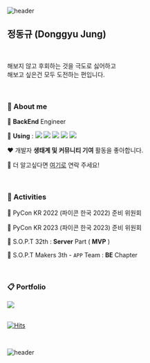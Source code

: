 ![header](https://capsule-render.vercel.app/api?type=rect&color=gradient&height=1) 


## 정동규 (Donggyu Jung)  
<!--<div style="display:flex;width:100%;">
<div style="width:50%;">-->
<br/>

해보지 않고 후회하는 것을 극도로 싫어하고<br/>
해보고 싶은건 모두 도전하는 편입니다. 

<br/>

### 👀 About me

💼 **BackEnd** Engineer

💬 **Using** : <img src="https://img.shields.io/badge/Java-brown?style=flat-square&logo=openjdk&logoColor=white"> <img src="https://img.shields.io/badge/Python-3776AB?style=flat-square&logo=python&logoColor=white"> <img src="https://img.shields.io/badge/Spring-6DB33F?style=flat-square&logo=Spring&logoColor=white"> <img src="https://img.shields.io/badge/MySQL-007396?style=flat-square&logo=MySQL&logoColor=white"> <img src="https://img.shields.io/badge/Amazon AWS-F7A81B?style=flat-square&logo=Amazon&logoColor=white">

❤️ 개발자 **생태계 및 커뮤니티 기여** 활동을 좋아합니다.

📮 더 알고싶다면 [여기로](mailto:bang2brew@gamil.com) 연락 주세요!


<br/>

### 🌼 Activities
🐍 PyCon KR 2022 (파이콘 한국 2022) 준비 위원회

🐍 PyCon KR 2023 (파이콘 한국 2023) 준비 위원회

💙 S.O.P.T 32th : **Server** Part ( **MVP** )

🚀 S.O.P.T Makers 3th - `APP` Team : **BE** Chapter



<br/>

### 📋 Portfolio
<a href="https://www.notion.so/yummygyudon/b63a3ad7aafb47fda433a652c31ef2ad?pvs=4">
  <img src="https://img.shields.io/badge/Notion-F7A81B?style=flat-square&logo=Notion&logoColor=white">
</a>

  
<br/>
<br/>


[![Hits](https://hits.seeyoufarm.com/api/count/incr/badge.svg?url=https%3A%2F%2Fgithub.com%2Fyummygyudon%2Fhit-counter&count_bg=%2379C83D&title_bg=%23555555&icon=&icon_color=%23E7E7E7&title=hits&edge_flat=false)](https://hits.seeyoufarm.com)    


<br/>

![header](https://capsule-render.vercel.app/api?type=rect&color=gradient&height=1) 


<!--[![Solved.ac프로필](http://mazassumnida.wtf/api/mini/generate_badge?boj=duck9912)](https://solved.ac/duck9912)<br> -->
<!--[![Solved.ac프로필](http://mazassumnida.wtf/api/v2/generate_badge?boj=duck9912)](https://solved.ac/duck9912)<br>
![Anurag's GitHub stats](https://github-readme-stats.vercel.app/api?username=yummygyudon&hide=stars&count_private=true&show_icons=true&title_color=FFD000&text_color=AB5232&icon_color=FFD000&border_color=8B4513)




</div>


<div style="width:50%;">
  
## 👀 More About 👀
  

### ☎️ Contact
**Main** : <a href="mailto:bang2brew@gamil.com"><img  src="https://img.shields.io/badge/Gmail-EA4335?style=flat-square&logo=gmail&logoColor=white"/></a> 
<br/>
📮 **Sub** : <a href="mailto:duck9912@naver.com"><img  src="https://img.shields.io/badge/Naver-03C75A?style=flat-square&logo=naverl&logoColor=white"/></a> 
<br/>


 
  

-->

